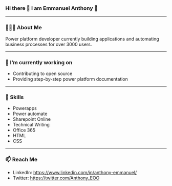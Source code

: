 ### Hi there 👋 I am Emmanuel Anthony 🙂

<!--
**EmmanuelAnthonyO/EmmanuelAnthonyO** is a ✨ _special_ ✨ repository because its `README.md` (this file) appears on your GitHub profile.

Here are some ideas to get you started:

- 🔭 I’m currently working on ...
- 🌱 I’m currently learning ...
- 👯 I’m looking to collaborate on ...
- 🤔 I’m looking for help with ...
- 💬 Ask me about ...
- 📫 How to reach me: ...
- 😄 Pronouns: ...
- ⚡ Fun fact: ...
-->
***
### 👨🏽‍💻 About Me 
Power platform developer currently building applications and automating business processes for over 3000 users.
***
### 🔭 I’m currently working on 
* Contributing to open source
* Providing step-by-step power platform documentation
***
### 🧰 Skills
* Powerapps
* Power automate
* Sharepoint Online
* Technical Writing
* Office 365
* HTML
* CSS
***
### 📫 Reach Me

* LinkedIn: https://www.linkedin.com/in/anthony-emmanuel/
* Twitter: https://twitter.com/Anthony_EOO
